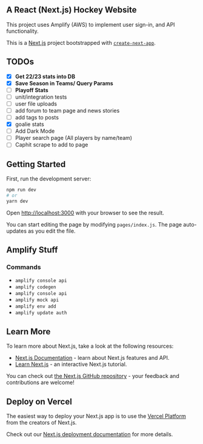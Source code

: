 ## A React (Next.js) Hockey Website

This project uses Amplify (AWS) to implement user sign-in, and API functionality.

This is a [Next.js](https://nextjs.org/) project bootstrapped with [`create-next-app`](https://github.com/vercel/next.js/tree/canary/packages/create-next-app).

## TODOs

- [x] **Get 22/23 stats into DB**
- [x] **Save Season in Teams/ Query Params**
- [ ] **Playoff Stats**
- [ ] unit/integration tests
- [ ] user file uploads
- [ ] add forum to team page and news stories
- [ ] add tags to posts
- [x] goalie stats
- [ ] Add Dark Mode
- [ ] Player search page (All players by name/team)
- [ ] Caphit scrape to add to page

## Getting Started

First, run the development server:

```bash
npm run dev
# or
yarn dev
```

Open [http://localhost:3000](http://localhost:3000) with your browser to see the result.

You can start editing the page by modifying `pages/index.js`. The page auto-updates as you edit the file.

## Amplify Stuff

### Commands

- `amplify console api`
- `amplify codegen`
- `amplify console api`
- `amplify mock api`
- `amplify env add`
- `amplify update auth`

## Learn More

To learn more about Next.js, take a look at the following resources:

- [Next.js Documentation](https://nextjs.org/docs) - learn about Next.js features and API.
- [Learn Next.js](https://nextjs.org/learn) - an interactive Next.js tutorial.

You can check out [the Next.js GitHub repository](https://github.com/vercel/next.js/) - your feedback and contributions are welcome!

## Deploy on Vercel

The easiest way to deploy your Next.js app is to use the [Vercel Platform](https://vercel.com/import?utm_medium=default-template&filter=next.js&utm_source=create-next-app&utm_campaign=create-next-app-readme) from the creators of Next.js.

Check out our [Next.js deployment documentation](https://nextjs.org/docs/deployment) for more details.
